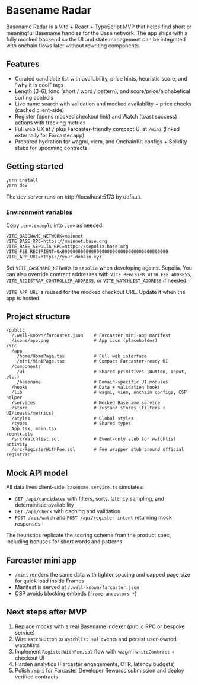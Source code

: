 # Basename Radar

Basename Radar is a Vite + React + TypeScript MVP that helps find short or meaningful Basename handles for the Base
network. The app ships with a fully mocked backend so the UI and state management can be integrated with onchain flows
later without rewriting components.

## Features

- Curated candidate list with availability, price hints, heuristic score, and “why it is cool” tags
- Length (3–6), kind (short / word / pattern), and score/price/alphabetical sorting controls
- Live name search with validation and mocked availability + price checks (cached client-side)
- Register (opens mocked checkout link) and Watch (toast success) actions with tracking metrics
- Full web UX at `/` plus Farcaster-friendly compact UI at `/mini` (linked externally for Farcaster app)
- Prepared hydration for wagmi, viem, and OnchainKit configs + Solidity stubs for upcoming contracts

## Getting started

```bash
yarn install
yarn dev
```

The dev server runs on http://localhost:5173 by default.

### Environment variables

Copy `.env.example` into `.env` as needed:

```
VITE_BASENAME_NETWORK=mainnet
VITE_BASE_RPC=https://mainnet.base.org
VITE_BASE_SEPOLIA_RPC=https://sepolia.base.org
VITE_FEE_RECIPIENT=0x0000000000000000000000000000000000000000
VITE_APP_URL=https://your-domain.xyz
```

Set `VITE_BASENAME_NETWORK` to `sepolia` when developing against Sepolia. You can also override contract addresses with
`VITE_REGISTER_WITH_FEE_ADDRESS`, `VITE_REGISTRAR_CONTROLLER_ADDRESS`, or `VITE_WATCHLIST_ADDRESS` if needed.

`VITE_APP_URL` is reused for the mocked checkout URL. Update it when the app is hosted.

## Project structure

```
/public
  /.well-known/farcaster.json    # Farcaster mini-app manifest
  /icons/app.png                 # App icon (placeholder)
/src
  /app
    /home/HomePage.tsx           # Full web interface
    /mini/MiniPage.tsx           # Compact Farcaster-ready UI
  /components
    /ui                          # Shared primitives (Button, Input, etc.)
    /basename                    # Domain-specific UI modules
  /hooks                         # Data + validation hooks
  /lib                           # wagmi, viem, onchain configs, CSP helper
  /services                      # Mocked Basename service
  /store                         # Zustand stores (filters + UI/toasts/metrics)
  /styles                        # Global styles
  /types                         # Shared types
  App.tsx, main.tsx
/contracts
  /src/Watchlist.sol             # Event-only stub for watchlist activity
  /src/RegisterWithFee.sol       # Fee wrapper stub around official registrar
```

## Mock API model

All data lives client-side. `basename.service.ts` simulates:

- `GET /api/candidates` with filters, sorts, latency sampling, and deterministic availability
- `GET /api/check` with caching and validation
- `POST /api/watch` and `POST /api/register-intent` returning mock responses

The heuristics replicate the scoring scheme from the product spec, including bonuses for short words and patterns.

## Farcaster mini app

- `/mini` renders the same data with tighter spacing and capped page size for quick load inside Frames
- Manifest is served at `/.well-known/farcaster.json`
- CSP avoids blocking embeds (`frame-ancestors *`)

## Next steps after MVP

1. Replace mocks with a real Basename indexer (public RPC or bespoke service)
2. Wire `WatchButton` to `Watchlist.sol` events and persist user-owned watchlists
3. Implement `RegisterWithFee.sol` flow with wagmi `writeContract` + checkout UI
4. Harden analytics (Farcaster engagements, CTR, latency budgets)
5. Polish `/mini` for Farcaster Developer Rewards submission and deploy verified contracts
